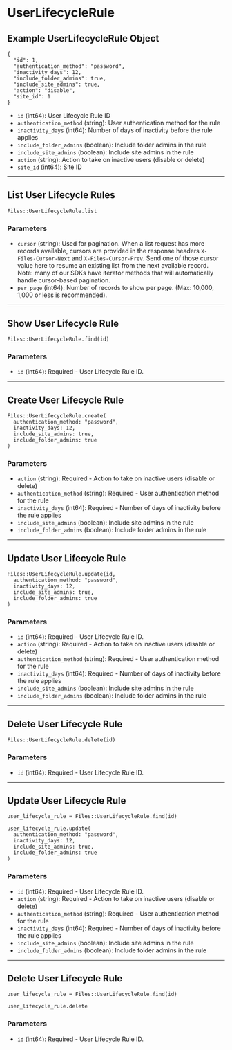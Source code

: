 # UserLifecycleRule

## Example UserLifecycleRule Object

```
{
  "id": 1,
  "authentication_method": "password",
  "inactivity_days": 12,
  "include_folder_admins": true,
  "include_site_admins": true,
  "action": "disable",
  "site_id": 1
}
```

* `id` (int64): User Lifecycle Rule ID
* `authentication_method` (string): User authentication method for the rule
* `inactivity_days` (int64): Number of days of inactivity before the rule applies
* `include_folder_admins` (boolean): Include folder admins in the rule
* `include_site_admins` (boolean): Include site admins in the rule
* `action` (string): Action to take on inactive users (disable or delete)
* `site_id` (int64): Site ID


---

## List User Lifecycle Rules

```
Files::UserLifecycleRule.list
```

### Parameters

* `cursor` (string): Used for pagination.  When a list request has more records available, cursors are provided in the response headers `X-Files-Cursor-Next` and `X-Files-Cursor-Prev`.  Send one of those cursor value here to resume an existing list from the next available record.  Note: many of our SDKs have iterator methods that will automatically handle cursor-based pagination.
* `per_page` (int64): Number of records to show per page.  (Max: 10,000, 1,000 or less is recommended).


---

## Show User Lifecycle Rule

```
Files::UserLifecycleRule.find(id)
```

### Parameters

* `id` (int64): Required - User Lifecycle Rule ID.


---

## Create User Lifecycle Rule

```
Files::UserLifecycleRule.create(
  authentication_method: "password", 
  inactivity_days: 12, 
  include_site_admins: true, 
  include_folder_admins: true
)
```

### Parameters

* `action` (string): Required - Action to take on inactive users (disable or delete)
* `authentication_method` (string): Required - User authentication method for the rule
* `inactivity_days` (int64): Required - Number of days of inactivity before the rule applies
* `include_site_admins` (boolean): Include site admins in the rule
* `include_folder_admins` (boolean): Include folder admins in the rule


---

## Update User Lifecycle Rule

```
Files::UserLifecycleRule.update(id, 
  authentication_method: "password", 
  inactivity_days: 12, 
  include_site_admins: true, 
  include_folder_admins: true
)
```

### Parameters

* `id` (int64): Required - User Lifecycle Rule ID.
* `action` (string): Required - Action to take on inactive users (disable or delete)
* `authentication_method` (string): Required - User authentication method for the rule
* `inactivity_days` (int64): Required - Number of days of inactivity before the rule applies
* `include_site_admins` (boolean): Include site admins in the rule
* `include_folder_admins` (boolean): Include folder admins in the rule


---

## Delete User Lifecycle Rule

```
Files::UserLifecycleRule.delete(id)
```

### Parameters

* `id` (int64): Required - User Lifecycle Rule ID.


---

## Update User Lifecycle Rule

```
user_lifecycle_rule = Files::UserLifecycleRule.find(id)

user_lifecycle_rule.update(
  authentication_method: "password",
  inactivity_days: 12,
  include_site_admins: true,
  include_folder_admins: true
)
```

### Parameters

* `id` (int64): Required - User Lifecycle Rule ID.
* `action` (string): Required - Action to take on inactive users (disable or delete)
* `authentication_method` (string): Required - User authentication method for the rule
* `inactivity_days` (int64): Required - Number of days of inactivity before the rule applies
* `include_site_admins` (boolean): Include site admins in the rule
* `include_folder_admins` (boolean): Include folder admins in the rule


---

## Delete User Lifecycle Rule

```
user_lifecycle_rule = Files::UserLifecycleRule.find(id)

user_lifecycle_rule.delete
```

### Parameters

* `id` (int64): Required - User Lifecycle Rule ID.
